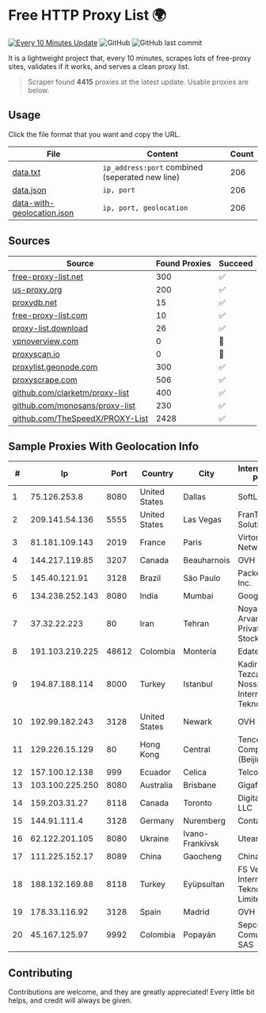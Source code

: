 
# Free HTTP Proxy List 🌍

[![Every 10 Minutes Update](https://github.com/mertguvencli/http-proxy-list/actions/workflows/main.yml/badge.svg?branch=main)](https://github.com/mertguvencli/http-proxy-list/actions/workflows/main.yml)
![GitHub](https://img.shields.io/github/license/mertguvencli/http-proxy-list)
![GitHub last commit](https://img.shields.io/github/last-commit/mertguvencli/http-proxy-list)

It is a lightweight project that, every 10 minutes, scrapes lots of free-proxy sites, validates if it works, and serves a clean proxy list.


> Scraper found **4415** proxies at the latest update. Usable proxies are below.

## Usage

Click the file format that you want and copy the URL.


|File|Content|Count|
|----|-------|-----|
|[data.txt](https://raw.githubusercontent.com/mertguvencli/http-proxy-list/main/proxy-list/data.txt)|`ip_address:port` combined (seperated new line)|206|
|[data.json](https://raw.githubusercontent.com/mertguvencli/http-proxy-list/main/proxy-list/data.json)|`ip, port`|206|
|[data-with-geolocation.json](https://raw.githubusercontent.com/mertguvencli/http-proxy-list/main/proxy-list/data-with-geolocation.json)|`ip, port, geolocation`|206|

## Sources

|Source|Found Proxies|Succeed|
|------|-------------|-------|
|[free-proxy-list.net](https://free-proxy-list.net)|300|✅|
|[us-proxy.org](https://www.us-proxy.org)|200|✅|
|[proxydb.net](http://proxydb.net)|15|✅|
|[free-proxy-list.com](https://free-proxy-list.com/?page=&port=&type%5B%5D=http&type%5B%5D=https&up_time=0&search=Search)|10|✅|
|[proxy-list.download](https://www.proxy-list.download/HTTP)|26|✅|
|[vpnoverview.com](https://vpnoverview.com/privacy/anonymous-browsing/free-proxy-servers)|0|🚫|
|[proxyscan.io](https://www.proxyscan.io)|0|🚫|
|[proxylist.geonode.com](https://proxylist.geonode.com/api/proxy-list?limit=300&page=1&sort_by=lastChecked&sort_type=desc&protocols=http,https)|300|✅|
|[proxyscrape.com](https://api.proxyscrape.com/v2/?request=displayproxies&protocol=http&timeout=10000&country=all&ssl=all&anonymity=all)|506|✅|
|[github.com/clarketm/proxy-list](https://raw.githubusercontent.com/clarketm/proxy-list/master/proxy-list-raw.txt)|400|✅|
|[github.com/monosans/proxy-list](https://raw.githubusercontent.com/monosans/proxy-list/main/proxies/http.txt)|230|✅|
|[github.com/TheSpeedX/PROXY-List](https://raw.githubusercontent.com/TheSpeedX/PROXY-List/master/http.txt)|2428|✅|


## Sample Proxies With Geolocation Info

|#|Ip|Port|Country|City|Internet Service Provider|
|-|--|----|-------|----|-------------------------|
|1|75.126.253.8|8080|United States|Dallas|SoftLayer|
|2|209.141.54.136|5555|United States|Las Vegas|FranTech Solutions|
|3|81.181.109.143|2019|France|Paris|Virtono Networks SRL|
|4|144.217.119.85|3207|Canada|Beauharnois|OVH Hosting|
|5|145.40.121.91|3128|Brazil|São Paulo|Packet Host, Inc.|
|6|134.238.252.143|8080|India|Mumbai|Google LLC|
|7|37.32.22.223|80|Iran|Tehran|Noyan Abr Arvan Co. ( Private Joint Stock)|
|8|191.103.219.225|48612|Colombia|Montería|Edatel S.a. E.S.P|
|9|194.87.188.114|8000|Turkey|Istanbul|Kadir Huseyin Tezcan Nosspeed Internet Teknolojileri|
|10|192.99.182.243|3128|United States|Newark|OVH Hosting|
|11|129.226.15.129|80|Hong Kong|Central|Tencent Cloud Computing (Beijing) Co|
|12|157.100.12.138|999|Ecuador|Celica|Telconet S.A|
|13|103.100.225.250|8080|Australia|Brisbane|Gigafy|
|14|159.203.31.27|8118|Canada|Toronto|DigitalOcean, LLC|
|15|144.91.111.4|3128|Germany|Nuremberg|Contabo GmbH|
|16|62.122.201.105|8080|Ukraine|Ivano-Frankivsk|Uteam LTD|
|17|111.225.152.17|8089|China|Gaocheng|Chinanet|
|18|188.132.169.88|8118|Turkey|Eyüpsultan|FS Veri Merkezi Internet Teknolojileri Limited Sirketi|
|19|178.33.116.92|3128|Spain|Madrid|OVH ISP|
|20|45.167.125.97|9992|Colombia|Popayán|Sepcom Comunicaciones SAS|



## Contributing

Contributions are welcome, and they are greatly appreciated! Every
little bit helps, and credit will always be given.

